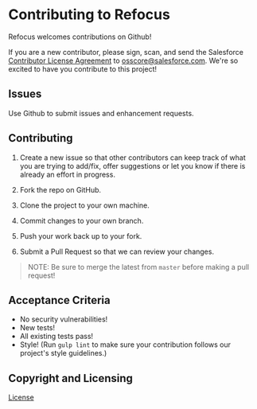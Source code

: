 # Contributing to Refocus

Refocus welcomes contributions on Github!

If you are a new contributor, please sign, scan, and send the Salesforce [Contributor License Agreement](./SFDC_CLA.pdf) to osscore@salesforce.com. We're so excited to have you contribute to this project!

## Issues

Use Github to submit issues and enhancement requests.

## Contributing

1. Create a new issue so that other contributors can keep track of what you are trying to add/fix, offer suggestions or let you know if there is already an effort in progress.

1. Fork the repo on GitHub.

1. Clone the project to your own machine.

1. Commit changes to your own branch.

1. Push your work back up to your fork.

1. Submit a Pull Request so that we can review your changes.

> NOTE: Be sure to merge the latest from `master` before making a pull request!

## Acceptance Criteria

- No security vulnerabilities!
- New tests!
- All existing tests pass!
- Style! (Run `gulp lint` to make sure your contribution follows our project's style guidelines.)

## Copyright and Licensing

[License](./LICENSE.txt)
